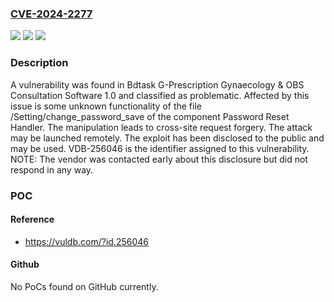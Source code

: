### [CVE-2024-2277](https://cve.mitre.org/cgi-bin/cvename.cgi?name=CVE-2024-2277)
![](https://img.shields.io/static/v1?label=Product&message=G-Prescription%20Gynaecology%20%26%20OBS%20Consultation%20Software&color=blue)
![](https://img.shields.io/static/v1?label=Version&message=%3D%201.0%20&color=brighgreen)
![](https://img.shields.io/static/v1?label=Vulnerability&message=CWE-352%20Cross-Site%20Request%20Forgery&color=brighgreen)

### Description

A vulnerability was found in Bdtask G-Prescription Gynaecology & OBS Consultation Software 1.0 and classified as problematic. Affected by this issue is some unknown functionality of the file /Setting/change_password_save of the component Password Reset Handler. The manipulation leads to cross-site request forgery. The attack may be launched remotely. The exploit has been disclosed to the public and may be used. VDB-256046 is the identifier assigned to this vulnerability. NOTE: The vendor was contacted early about this disclosure but did not respond in any way.

### POC

#### Reference
- https://vuldb.com/?id.256046

#### Github
No PoCs found on GitHub currently.

